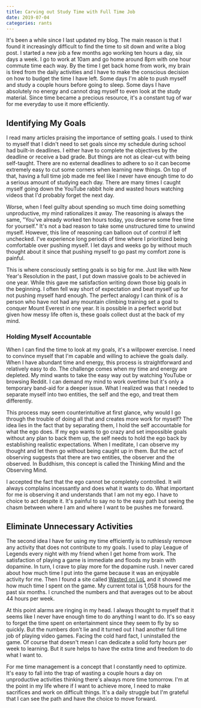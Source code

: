 ```yaml
---
title: Carving out Study Time with Full Time Job
date: 2019-07-04
categories: rants
---
```


It's been a while since I last updated my blog. The main reason is that I found it increasingly difficult to find the time to sit down and write a blog post. I started a new job a few months ago working ten hours a day, six days a week. I go to work at 10am and go home around 8pm with one hour commute time each way. By the time I get back home from work, my brain is tired from the daily activities and I have to make the conscious decision on how to budget the time I have left. Some days I'm able to push myself and study a couple hours before going to sleep. Some days I have absolutely no energy and cannot drag myself to even look at the study material. Since time became a precious resource, it's a constant tug of war for me everyday to use it more efficiently.

<!--more-->

## Identifying My Goals

I read many articles praising the importance of setting goals. I used to think to myself that I didn't need to set goals since my schedule during school had built-in deadlines. I either have to complete the objectives by the deadline or receive a bad grade. But things are not as clear-cut with being self-taught. There are no external deadlines to adhere to so it can become extremely easy to cut some corners when learning new things. On top of that, having a full time job made me feel like I never have enough time to do a serious amount of studying each day. There are many times I caught myself going down the YouTube rabbit hole and wasted hours watching videos that I'd probably forget the next day.

Worse, when I feel guilty about spending so much time doing something unproductive, my mind rationalizes it away. The reasoning is always the same, "You've already worked ten hours today, you deserve some free time for yourself." It's not a bad reason to take some unstructured time to unwind myself. However, this line of reasoning can balloon out of control if left unchecked. I've experience long periods of time where I prioritized being comfortable over pushing myself. I let days and weeks go by without much thought about it since that pushing myself to go past my comfort zone is painful.

This is where consciously setting goals is so big for me. Just like with New Year's Resolution in the past, I put down massive goals to be achieved in one year. While this gave me satisfaction writing down those big goals in the beginning. I often fell way short of expectation and beat myself up for not pushing myself hard enough. The perfect analogy I can think of is a person who have not had any mountain climbing training set a goal to conquer Mount Everest in one year. It is possible in a perfect world but given how messy life often is, these goals collect dust at the back of my mind.

### Holding Myself Accountable

When I can find the time to look at my goals, it's a willpower exercise. I need to convince myself that I'm capable and willing to achieve the goals daily. When I have abundant time and energy, this process is straightforward and relatively easy to do. The challenge comes when my time and energy are depleted. My mind wants to take the easy way out by watching YouTube or browsing Reddit. I can demand my mind to work overtime but it's only a temporary band-aid for a deeper issue. What I realized was that I needed to separate myself into two entities, the self and the ego, and treat them differently.

This process may seem counterintuitive at first glance, why would I go through the trouble of doing all that and creates more work for myself? The idea lies in the fact that by separating them, I hold the self accountable for what the ego does. If my ego wants to go crazy and set impossible goals without any plan to back them up, the self needs to hold the ego back by establishing realistic expectations. When I meditate, I can observe my thought and let them go without being caught up in them. But the act of observing suggests that there are two entities, the observer and the observed. In Buddhism, this concept is called the Thinking Mind and the Observing Mind.

I accepted the fact that the ego cannot be completely controlled. It will always complains incessantly and does what it wants to do. What important for me is observing it and understands that I am not my ego. I have to choice to act despite it. It's painful to say no to the easy path but seeing the chasm between where I am and where I want to be pushes me forward.

## Eliminate Unnecessary Activities

The second idea I have for using my time efficiently is to ruthlessly remove any activity that does not contribute to my goals. I used to play League of Legends every night with my friend when I get home from work. The satisfaction of playing a game is immediate and floods my brain with dopamine. In turn, I crave to play more for the dopamine rush. I never cared about how much time I put into the game because it was an enjoyable activity for me. Then I found a site called <a href="https://wol.gg/" target="_blank">Wasted on LoL</a> and it showed me how much time I spent on the game. My current total is 1,058 hours for the past six months. I crunched the numbers and that averages out to be about 44 hours per week.

At this point alarms are ringing in my head. I always thought to myself that it seems like I never have enough time to do anything I want to do. It's so easy to forget the time spent on entertainment since they seem to fly by so quickly. But the numbers don't lie and it turned out I had another full time job of playing video games. Facing the cold hard fact, I uninstalled the game. Of course that doesn't mean I can dedicate a solid forty hours per week to learning. But it sure helps to have the extra time and freedom to do what I want to.

For me time management is a concept that I constantly need to optimize. It's easy to fall into the trap of wasting a couple hours a day on unproductive activities thinking there's always more time tomorrow. I'm at the point in my life where if I want to achieve more, I need to make sacrifices and work on difficult things. It's a daily struggle but I'm grateful that I can see the path and have the choice to move forward.
